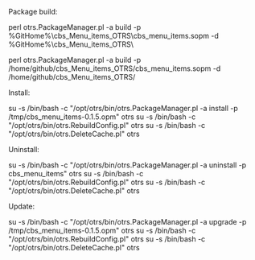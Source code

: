 Package build:

perl otrs.PackageManager.pl -a build -p %GitHome%\cbs_Menu_items_OTRS\cbs_menu_items.sopm -d %GitHome%\cbs_Menu_items_OTRS\

perl otrs.PackageManager.pl -a build -p /home/github/cbs_Menu_items_OTRS/cbs_menu_items.sopm -d /home/github/cbs_Menu_items_OTRS/

Install:

su -s /bin/bash -c "/opt/otrs/bin/otrs.PackageManager.pl -a install -p /tmp/cbs_menu_items-0.1.5.opm" otrs
su -s /bin/bash -c "/opt/otrs/bin/otrs.RebuildConfig.pl" otrs
su -s /bin/bash -c "/opt/otrs/bin/otrs.DeleteCache.pl" otrs


Uninstall:

su -s /bin/bash -c "/opt/otrs/bin/otrs.PackageManager.pl -a uninstall -p cbs_menu_items" otrs
su -s /bin/bash -c "/opt/otrs/bin/otrs.RebuildConfig.pl" otrs
su -s /bin/bash -c "/opt/otrs/bin/otrs.DeleteCache.pl" otrs

Update:

su -s /bin/bash -c "/opt/otrs/bin/otrs.PackageManager.pl -a upgrade -p /tmp/cbs_menu_items-0.1.5.opm" otrs
su -s /bin/bash -c "/opt/otrs/bin/otrs.RebuildConfig.pl" otrs
su -s /bin/bash -c "/opt/otrs/bin/otrs.DeleteCache.pl" otrs
